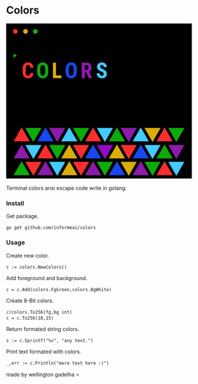 # Colors
![colors](./colors.png)

Terminal colors ansi escape code write in golang.

### Install
Get package.
```
go get github.com/informeai/colors
```
### Usage
Create new color.
```
c := colors.NewColors()
```
Add foreground and background.
```
c = c.Add(colors.FgGreen,colors.BgWhite)
```
Create 8-Bit colors.
```
//colors.To256(fg,bg int)
c = c.To256(18,15)
```
Return formated string colors.
```
s := c.Sprintf("%v", "any text.")
```
Print text formated with colors.
```
_,err := c.Println("more text here :)")
```

made by wellington gadelha :star:
